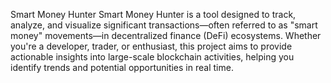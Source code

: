 Smart Money Hunter
Smart Money Hunter is a tool designed to track, analyze, and visualize significant transactions—often referred to as "smart money" movements—in decentralized finance (DeFi) ecosystems. Whether you're a developer, trader, or enthusiast, this project aims to provide actionable insights into large-scale blockchain activities, helping you identify trends and potential opportunities in real time.

